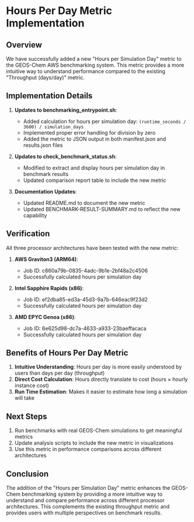 # Hours Per Day Metric Implementation

## Overview

We have successfully added a new "Hours per Simulation Day" metric to the GEOS-Chem AWS benchmarking system. This metric provides a more intuitive way to understand performance compared to the existing "Throughput (days/day)" metric.

## Implementation Details

1. **Updates to benchmarking_entrypoint.sh**:
   - Added calculation for hours per simulation day: `(runtime_seconds / 3600) / simulation_days`
   - Implemented proper error handling for division by zero
   - Added the metric to JSON output in both manifest.json and results.json files

2. **Updates to check_benchmark_status.sh**:
   - Modified to extract and display hours per simulation day in benchmark results
   - Updated comparison report table to include the new metric

3. **Documentation Updates**:
   - Updated README.md to document the new metric
   - Updated BENCHMARK-RESULT-SUMMARY.md to reflect the new capability

## Verification

All three processor architectures have been tested with the new metric:

1. **AWS Graviton3 (ARM64)**:
   - Job ID: c860a79b-0835-4adc-9b1e-2bf48a2c4506
   - Successfully calculated hours per simulation day

2. **Intel Sapphire Rapids (x86)**:
   - Job ID: ef2dba85-ed3a-45d3-9a7b-646eac9f23d2
   - Successfully calculated hours per simulation day

3. **AMD EPYC Genoa (x86)**:
   - Job ID: 6e625d98-dc7a-4633-a933-23baeffacaca
   - Successfully calculated hours per simulation day

## Benefits of Hours Per Day Metric

1. **Intuitive Understanding**: Hours per day is more easily understood by users than days per day (throughput)
2. **Direct Cost Calculation**: Hours directly translate to cost (hours × hourly instance cost)
3. **Run Time Estimation**: Makes it easier to estimate how long a simulation will take

## Next Steps

1. Run benchmarks with real GEOS-Chem simulations to get meaningful metrics
2. Update analysis scripts to include the new metric in visualizations
3. Use this metric in performance comparisons across different architectures

## Conclusion

The addition of the "Hours per Simulation Day" metric enhances the GEOS-Chem benchmarking system by providing a more intuitive way to understand and compare performance across different processor architectures. This complements the existing throughput metric and provides users with multiple perspectives on benchmark results.